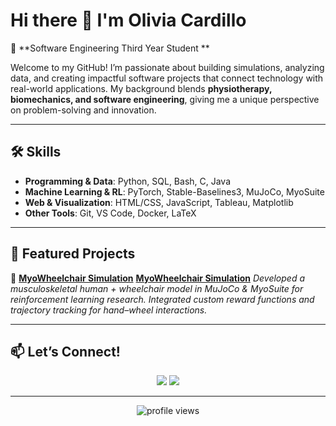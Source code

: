 # Hi there 👋 I'm Olivia Cardillo  

🎯 **Software Engineering Third Year Student **  

Welcome to my GitHub! I’m passionate about building simulations, analyzing data, and creating impactful software projects that connect technology with real-world applications. My background blends **physiotherapy, biomechanics, and software engineering**, giving me a unique perspective on problem-solving and innovation.  

---

## 🛠️ Skills  

- **Programming & Data**: Python, SQL, Bash, C, Java  
- **Machine Learning & RL**: PyTorch, Stable-Baselines3, MuJoCo, MyoSuite  
- **Web & Visualization**: HTML/CSS, JavaScript, Tableau, Matplotlib  
- **Other Tools**: Git, VS Code, Docker, LaTeX  

---

## 🌟 Featured Projects  

🔹 [**MyoWheelchair Simulation**](https://github.com/olibreadstick/myosuite)
[**MyoWheelchair Simulation**](https://github.com/olibreadstick/mujoco)
*Developed a musculoskeletal human + wheelchair model in MuJoCo & MyoSuite for reinforcement learning research. Integrated custom reward functions and trajectory tracking for hand–wheel interactions.*   

---


## 📫 Let’s Connect!  

<p align="center">
  <a href="https://www.linkedin.com/in/oliviacardillo/"><img src="https://img.shields.io/badge/-Olivia%20Cardillo-blue?style=flat&logo=Linkedin&logoColor=white"/></a>
  <a href="mailto:olivia.cardillo@example.com"><img src="https://img.shields.io/badge/Email-D14836?style=flat&logo=gmail&logoColor=white"/></a>
</p>

---

<p align="center">  
  <img src="https://komarev.com/ghpvc/?username=olibreadstick&color=blue&style=flat-square" alt="profile views"/>  
</p>
